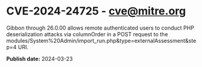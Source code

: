 # CVE-2024-24725 - cve@mitre.org

Gibbon through 26.0.00 allows remote authenticated users to conduct PHP deserialization attacks via columnOrder in a POST request to the modules/System%20Admin/import_run.php&type=externalAssessment&step=4 URI.

**Publish date:** 2024-03-23
